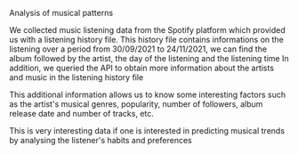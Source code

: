

Analysis of musical patterns

We collected music listening data from the Spotify platform which provided us with a listening history file.
This history file contains informations on the listening over a period from 30/09/2021 to 24/11/2021, we can find the album followed by the artist, the day of the listening and the listening time
In addition, we queried the API to obtain more information about the artists and music in the listening history file

This additional information allows us to know some interesting factors such as the artist's musical genres, popularity, number of followers, album release date and number of tracks, etc.

This is very interesting data if one is interested in predicting musical trends by analysing the listener's habits and preferences